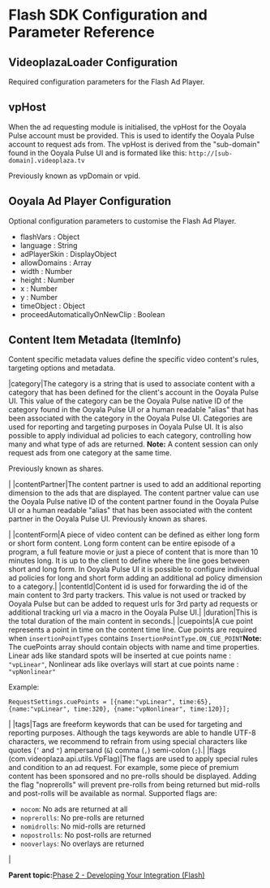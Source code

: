 # Flash SDK Configuration and Parameter Reference

## VideoplazaLoader Configuration

Required configuration parameters for the Flash Ad Player.

## vpHost

When the ad requesting module is initialised, the vpHost for the Ooyala Pulse account must be provided. This is used to identify the Ooyala Pulse account to request ads from. The vpHost is derived from the "sub-domain" found in the Ooyala Pulse UI and is formated like this: `http://[sub-domain].videoplaza.tv`

Previously known as vpDomain or vpid.

## Ooyala Ad Player Configuration

Optional configuration parameters to customise the Flash Ad Player.

-   flashVars : Object
-   language : String
-   adPlayerSkin : DisplayObject
-   allowDomains : Array
-   width : Number
-   height : Number
-   x : Number
-   y : Number
-   timeObject : Object
-   proceedAutomaticallyOnNewClip : Boolean

## Content Item Metadata \(ItemInfo\)

Content specific metadata values define the specific video content's rules, targeting options and metadata.

|category|The category is a string that is used to associate content with a category that has been defined for the client's account in the Ooyala Pulse UI. This value of the category can be the Ooyala Pulse native ID of the category found in the Ooyala Pulse UI or a human readable "alias" that has been associated with the category in the Ooyala Pulse UI. Categories are used for reporting and targeting purposes in Ooyala Pulse UI. It is also possible to apply individual ad policies to each category, controlling how many and what type of ads are returned. **Note:** A content session can only request ads from one category at the same time.

Previously known as shares.

|
|contentPartner|The content partner is used to add an additional reporting dimension to the ads that are displayed. The content partner value can use the Ooyala Pulse native ID of the content partner found in the Ooyala Pulse UI or a human readable "alias" that has been associated with the content partner in the Ooyala Pulse UI. Previously known as shares.

|
|contentForm|A piece of video content can be defined as either long form or short form content. Long form content can be entire episode of a program, a full feature movie or just a piece of content that is more than 10 minutes long. It is up to the client to define where the line goes between short and long form. In Ooyala Pulse UI it is possible to configure individual ad policies for long and short form adding an additional ad policy dimension to a category.|
|contentId|Content id is used for forwarding the id of the main content to 3rd party trackers. This value is not used or tracked by Ooyala Pulse but can be added to request urls for 3rd party ad requests or additional tracking url via a macro in the Ooyala Pulse UI.|
|duration|This is the total duration of the main content in seconds.|
|cuepoints|A cue point represents a point in time on the content time line. Cue points are required when `insertionPointTypes` contains `InsertionPointType.ON_CUE_POINT`**Note:** The cuePoints array should contain objects with name and time properties. Linear ads like standard spots will be inserted at cue points name : `"vpLinear"`, Nonlinear ads like overlays will start at cue points name : `"vpNonlinear"`

Example:

```
RequestSettings.cuePoints = [{name:"vpLinear", time:65}, {name:"vpLinear", time:320}, {name:"vpNonlinear", time:120}];
```

|
|tags|Tags are freeform keywords that can be used for targeting and reporting purposes. Although the tags keywords are able to handle UTF-8 characters, we recommend to refrain from using special characters like quotes \(`‘` and `"`\) ampersand \(`&`\) comma \(`,`\) semi-colon \(`;`\).|
|flags \(com.videoplaza.api.utils.VpFlag\)|The flags are used to apply special rules and condition to an ad request. For example, some piece of premium content has been sponsored and no pre-rolls should be displayed. Adding the flag "noprerolls" will prevent pre-rolls from being returned but mid-rolls and post-rolls will be available as normal. Supported flags are:

-   `nocom`: No ads are returned at all
-   `noprerolls`: No pre-rolls are returned
-   `nomidrolls`: No mid-rolls are returned
-   `nopostrolls`: No post-rolls are returned
-   `nooverlays`: No overlays are returned

|

**Parent topic:**[Phase 2 - Developing Your Integration \(Flash\)](../../../oadtech/ad_serving/dg/flash_phase2.md)

